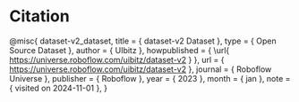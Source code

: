 # Citation
@misc{
        dataset-v2_dataset,
        title = { dataset-v2 Dataset },
        type = { Open Source Dataset },
        author = { UIbitz },
        howpublished = { \url{ https://universe.roboflow.com/uibitz/dataset-v2 } },
        url = { https://universe.roboflow.com/uibitz/dataset-v2 },
        journal = { Roboflow Universe },
        publisher = { Roboflow },
        year = { 2023 },
        month = { jan },
        note = { visited on 2024-11-01 },
    }
